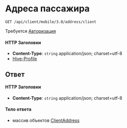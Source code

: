 # Адреса пассажира

`GET /api/client/mobile/3.0/address/client`

Требуется [Авторизация](hmac.md)
#### HTTP Заголовки
* **Content-Type**: `string` application/json; charset=utf-8
* [Hive-Profile](http_headers.md)

## Ответ

#### HTTP Заголовки
* **Content-Type**: `string` application/json; charset=utf-8

#### Тело ответа
* массив объектов [ClientAddress](objects.md#ClientAddress-fields)
